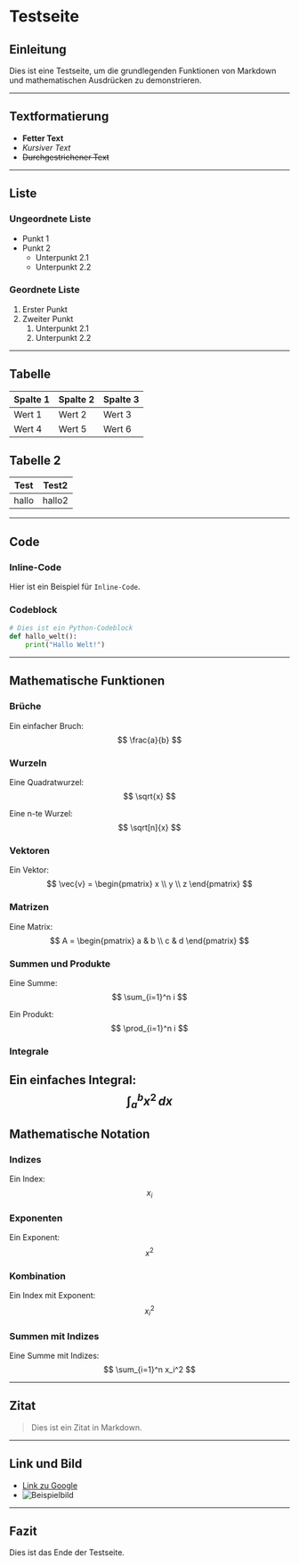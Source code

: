# Testseite

## Einleitung
Dies ist eine Testseite, um die grundlegenden Funktionen von Markdown und mathematischen Ausdrücken zu demonstrieren.

---

## Textformatierung
- **Fetter Text**
- *Kursiver Text*
- ~~Durchgestrichener Text~~

---

## Liste
### Ungeordnete Liste
- Punkt 1
- Punkt 2
  - Unterpunkt 2.1
  - Unterpunkt 2.2

### Geordnete Liste
1. Erster Punkt
2. Zweiter Punkt
   1. Unterpunkt 2.1
   2. Unterpunkt 2.2

---

## Tabelle
| Spalte 1 | Spalte 2 | Spalte 3 |
| -------- | -------- | -------- |
| Wert 1   | Wert 2   | Wert 3   |
| Wert 4   | Wert 5   | Wert 6   |

## Tabelle 2
| Test | Test2 |
|-----| -----|
|hallo|hallo2|
---

## Code
### Inline-Code
Hier ist ein Beispiel für `Inline-Code`.

### Codeblock
```python
# Dies ist ein Python-Codeblock
def hallo_welt():
    print("Hallo Welt!")
```

---

## Mathematische Funktionen
### Brüche
Ein einfacher Bruch:  
$$ \frac{a}{b} $$

### Wurzeln
Eine Quadratwurzel:  
$$ \sqrt{x} $$

Eine n-te Wurzel:  
$$ \sqrt[n]{x} $$

### Vektoren
Ein Vektor:  
$$ \vec{v} = \begin{pmatrix} x \\ y \\ z \end{pmatrix} $$

### Matrizen
Eine Matrix:  
$$ A = \begin{pmatrix} a & b \\ c & d \end{pmatrix} $$

### Summen und Produkte
Eine Summe:  
$$ \sum_{i=1}^n i $$

Ein Produkt:  
$$ \prod_{i=1}^n i $$

### Integrale
Ein einfaches Integral:  
$$ \int_a^b x^2 \, dx $$
---
## Mathematische Notation

### Indizes
Ein Index:  
$$ x_i $$

### Exponenten
Ein Exponent:  
$$ x^2 $$

### Kombination
Ein Index mit Exponent:  
$$ x_i^2 $$

### Summen mit Indizes
Eine Summe mit Indizes:  
$$ \sum_{i=1}^n x_i^2 $$

---

## Zitat
> Dies ist ein Zitat in Markdown.

---

## Link und Bild
- [Link zu Google](https://www.google.com)
- ![Beispielbild](https://via.placeholder.com/150)

---

## Fazit
Dies ist das Ende der Testseite.